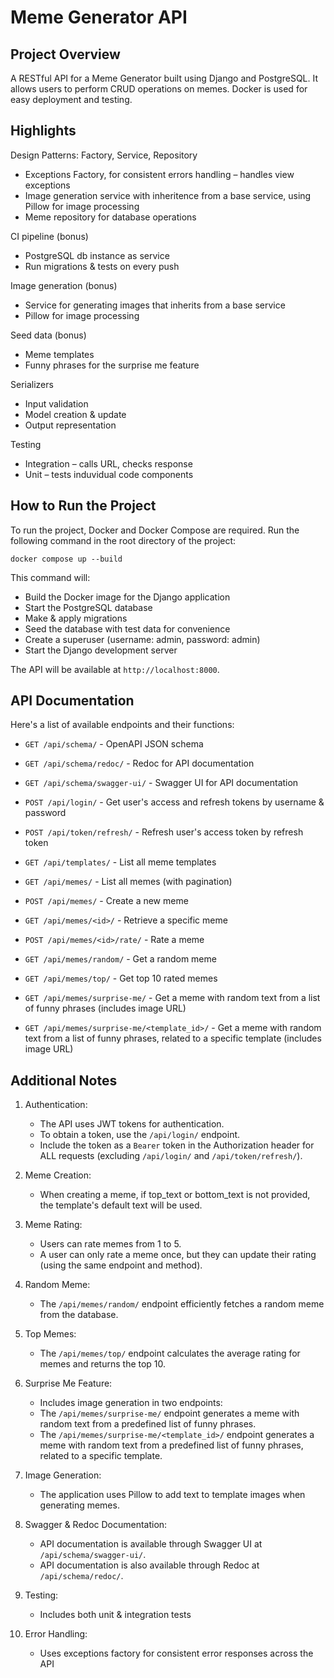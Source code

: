 # Meme Generator API

## Project Overview

A RESTful API for a Meme Generator built using Django and PostgreSQL. It allows users to perform CRUD operations on memes. Docker is used for easy deployment and testing.

## Highlights
Design Patterns: Factory, Service, Repository
- Exceptions Factory, for consistent errors handling – handles view exceptions
- Image generation service with inheritence from a base service, using Pillow for image processing
- Meme repository for database operations

CI pipeline (bonus)
- PostgreSQL db instance as service
- Run migrations & tests on every push

Image generation (bonus)
- Service for generating images that inherits from a base service
- Pillow for image processing

Seed data (bonus)
- Meme templates
- Funny phrases for the surprise me feature

Serializers
- Input validation
- Model creation & update
- Output representation

Testing
- Integration – calls URL, checks response
- Unit – tests induvidual code components


## How to Run the Project

To run the project, Docker and Docker Compose are required.
Run the following command in the root directory of the project:
```
docker compose up --build
```

This command will:
- Build the Docker image for the Django application
- Start the PostgreSQL database
- Make & apply migrations
- Seed the database with test data for convenience
- Create a superuser (username: admin, password: admin)
- Start the Django development server

The API will be available at `http://localhost:8000`.

## API Documentation

Here's a list of available endpoints and their functions:

- `GET /api/schema/` - OpenAPI JSON schema
- `GET /api/schema/redoc/` - Redoc for API documentation
- `GET /api/schema/swagger-ui/` - Swagger UI for API documentation

- `POST /api/login/` - Get user's access and refresh tokens by username & password
- `POST /api/token/refresh/` - Refresh user's access token by refresh token

- `GET /api/templates/` - List all meme templates

- `GET /api/memes/` - List all memes (with pagination)
- `POST /api/memes/` - Create a new meme
- `GET /api/memes/<id>/` - Retrieve a specific meme
- `POST /api/memes/<id>/rate/` - Rate a meme
- `GET /api/memes/random/` - Get a random meme
- `GET /api/memes/top/` - Get top 10 rated memes
- `GET /api/memes/surprise-me/` - Get a meme with random text from a list of funny phrases (includes image URL)
- `GET /api/memes/surprise-me/<template_id>/` - Get a meme with random text from a list of funny phrases, related to a specific template (includes image URL)

## Additional Notes

1. Authentication:
   - The API uses JWT tokens for authentication.
   - To obtain a token, use the `/api/login/` endpoint.
   - Include the token as a `Bearer` token in the Authorization header for ALL requests (excluding `/api/login/` and `/api/token/refresh/`).

2. Meme Creation:
   - When creating a meme, if top_text or bottom_text is not provided, the template's default text will be used.

3. Meme Rating:
   - Users can rate memes from 1 to 5.
   - A user can only rate a meme once, but they can update their rating (using the same endpoint and method).

4. Random Meme:
   - The `/api/memes/random/` endpoint efficiently fetches a random meme from the database.

5. Top Memes:
   - The `/api/memes/top/` endpoint calculates the average rating for memes and returns the top 10.

6. Surprise Me Feature:
   - Includes image generation in two endpoints:
    - The `/api/memes/surprise-me/` endpoint generates a meme with random text from a predefined list of funny phrases.
    - The `/api/memes/surprise-me/<template_id>/` endpoint generates a meme with random text from a predefined list of funny phrases, related to a specific template.

7. Image Generation:
   - The application uses Pillow to add text to template images when generating memes.

8. Swagger & Redoc Documentation:
   - API documentation is available through Swagger UI at `/api/schema/swagger-ui/`.
   - API documentation is also available through Redoc at `/api/schema/redoc/`.

9. Testing:
   - Includes both unit & integration tests

10. Error Handling:
    - Uses exceptions factory for consistent error responses across the API